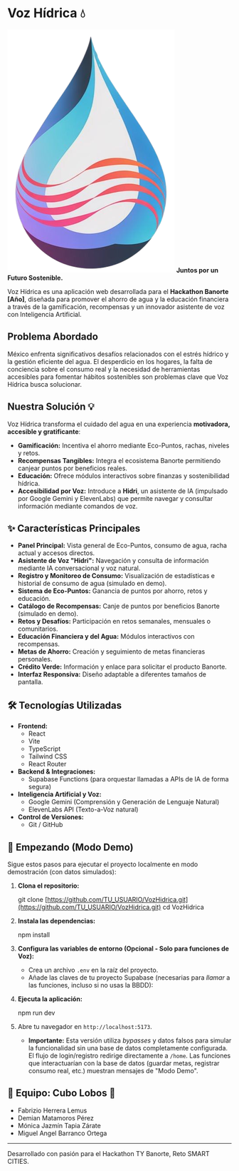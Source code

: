# Voz Hídrica 💧

![Voz Hídrica Logo](public/images/voz-hidrica-white2.png) **Juntos por un Futuro Sostenible.**

Voz Hídrica es una aplicación web desarrollada para el **Hackathon Banorte [Año]**, diseñada para promover el ahorro de agua y la educación financiera a través de la gamificación, recompensas y un innovador asistente de voz con Inteligencia Artificial.

## Problema Abordado

México enfrenta significativos desafíos relacionados con el estrés hídrico y la gestión eficiente del agua. El desperdicio en los hogares, la falta de conciencia sobre el consumo real y la necesidad de herramientas accesibles para fomentar hábitos sostenibles son problemas clave que Voz Hídrica busca solucionar.

## Nuestra Solución 💡

Voz Hídrica transforma el cuidado del agua en una experiencia **motivadora, accesible y gratificante**:

* **Gamificación:** Incentiva el ahorro mediante Eco-Puntos, rachas, niveles y retos.
* **Recompensas Tangibles:** Integra el ecosistema Banorte permitiendo canjear puntos por beneficios reales.
* **Educación:** Ofrece módulos interactivos sobre finanzas y sostenibilidad hídrica.
* **Accesibilidad por Voz:** Introduce a **Hidri**, un asistente de IA (impulsado por Google Gemini y ElevenLabs) que permite navegar y consultar información mediante comandos de voz.

## ✨ Características Principales

* **Panel Principal:** Vista general de Eco-Puntos, consumo de agua, racha actual y accesos directos.
* **Asistente de Voz "Hidri":** Navegación y consulta de información mediante IA conversacional y voz natural.
* **Registro y Monitoreo de Consumo:** Visualización de estadísticas e historial de consumo de agua (simulado en demo).
* **Sistema de Eco-Puntos:** Ganancia de puntos por ahorro, retos y educación.
* **Catálogo de Recompensas:** Canje de puntos por beneficios Banorte (simulado en demo).
* **Retos y Desafíos:** Participación en retos semanales, mensuales o comunitarios.
* **Educación Financiera y del Agua:** Módulos interactivos con recompensas.
* **Metas de Ahorro:** Creación y seguimiento de metas financieras personales.
* **Crédito Verde:** Información y enlace para solicitar el producto Banorte.
* **Interfaz Responsiva:** Diseño adaptable a diferentes tamaños de pantalla.

## 🛠️ Tecnologías Utilizadas

* **Frontend:**
    * React
    * Vite
    * TypeScript
    * Tailwind CSS
    * React Router
* **Backend & Integraciones:**
    * Supabase Functions (para orquestar llamadas a APIs de IA de forma segura)
* **Inteligencia Artificial y Voz:**
    * Google Gemini (Comprensión y Generación de Lenguaje Natural)
    * ElevenLabs API (Texto-a-Voz natural)
* **Control de Versiones:**
    * Git / GitHub

## 🚀 Empezando (Modo Demo)

Sigue estos pasos para ejecutar el proyecto localmente en modo demostración (con datos simulados):

1.  **Clona el repositorio:**

    git clone [https://github.com/TU_USUARIO/VozHidrica.git](https://github.com/TU_USUARIO/VozHidrica.git)
    cd VozHidrica

2.  **Instala las dependencias:**
 
    npm install

3.  **Configura las variables de entorno (Opcional - Solo para funciones de Voz):**
    * Crea un archivo `.env` en la raíz del proyecto.
    * Añade las claves de tu proyecto Supabase (necesarias para *llamar* a las funciones, incluso si no usas la BBDD):

4.  **Ejecuta la aplicación:**
  
    npm run dev

5.  Abre tu navegador en `http://localhost:5173`.

    * **Importante:** Esta versión utiliza *bypasses* y datos falsos para simular la funcionalidad sin una base de datos completamente configurada. El flujo de login/registro redirige directamente a `/home`. Las funciones que interactuarían con la base de datos (guardar metas, registrar consumo real, etc.) muestran mensajes de "Modo Demo".



## 👥 Equipo: Cubo Lobos 🐺

* Fabrizio Herrera Lemus
* Demian Matamoros Pérez
* Mónica Jazmín Tapia Zárate
* Miguel Angel Barranco Ortega

---

Desarrollado con pasión para el Hackathon TY  Banorte, Reto SMART CITIES. 